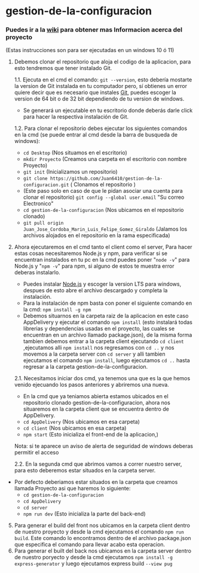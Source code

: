 # gestion-de-la-configuracion

### Puedes ir a la [wiki](https://github.com/Juan6410/gestion-de-la-configuracion/wiki) para obtener mas Informacion acerca del proyecto
(Estas instrucciones son para ser ejecutadas en un windows 10 ó 11)

   
1. Debemos clonar el repositorio que aloja el codigo de la aplicacion, para esto tendremos que tener instalado Git.
   
   1.1. Ejecuta en el cmd el comando: `git --version`, esto debería mostarte la version de Git instalada en tu computador pero, sí
       obtienes un error quiere decir que es necesario que instales [Git](https://git-scm.com/download/win), puedes escoger la version de 64 bit o de 32 bit dependiendo de tu version de windows.
   
    - Se generará un ejecutable en tu escritorio donde deberás darle click
   para hacer la respectiva instalación de Git.
   
   1.2. Para clonar el repositorio debes ejecutar los siguientes comandos en la cmd (se puede entrar al cmd desde la barra de busqueda de windows):
   - `cd Desktop`      (Nos situamos en el escritorio)
   - `mkdir Proyecto`  (Creamos una carpeta en el escritorio con nombre Proyecto)       
   - `git init`        (Inicializamos un repositorio)
   - `git clone https://github.com/Juan6410/gestion-de-la-configuracion.git`  ( Clonamos el repositorio )
   -  (Este paso solo en caso de que le pidan asociar una cuenta para clonar el repositorio)   `git config --global user.email` "Su correo Electronico" 
   - `cd gestion-de-la-configuracion`  (Nos ubicamos en el repositorio clonado)
   - `git pull origin Juan_Jose_Cordoba_Marin_Luis_Felipe_Gomez_Giraldo` (Jalamos los archivos alojados en el repositorio en la rama especificada)
   
3. Ahora ejecutaremos en el cmd tanto el client como el server, Para hacer estas cosas necesitaremos Node.js y npm, para verificar si se encuentran instalados en tu pc en la cmd puedes poner
   "`node -v`" para Node.js y "`npm -v`" para npm, si alguno de estos te muestra error deberas instalarlo.

   - Puedes instalar [Node.js](https://nodejs.org/en/download) y escoger la version LTS para windows, despues de esto abre el archivo descargado y completa la instalación.
   - Para la instalación de npm basta con poner el siguiente comando en la cmd: `npm install -g npm`
   - Debemos situarnos en la carpeta raiz de la aplicacion en este caso AppDelivery y ejecutar el comando `npm install` (esto instalará todas librerias y dependencias usadas en el proyecto, las cuales se encuentran en un          archivo llamado package.json), de la misma forma tambien debemos entrar a la carpeta client ejecutando `cd client` ,ejecutamos alli `npm install` nos regresamos con `cd ..` y nos movemos a la carpeta server con `cd server` y alli tambien ejecutamos el comando `npm install`, luego ejecutamos `cd ..` hasta regresar a la carpeta gestion-de-la-configuracion.
   
    2.1.  Necesitamos iniciar dos cmd, ya tenemos una que es la que hemos venido ejecuando los pasos anteriores y abriremos una nueva.
   - En la cmd que ya teniamos abierta estamos ubicados en el repositorio clonado gestion-de-la-configuracion, ahora nos situaremos en la carpeta client que se encuentra dentro de AppDelivery.
   - `cd AppDelivery` (Nos ubicamos en esa carpeta)
   - `cd client` (Nos ubicamos en esa carpeta)
   - `npm start` (Esto inicializa el front-end de la aplicacion,)
     
   Nota: si te aparece un aviso de alerta de seguridad de windows deberas permitir el acceso


    2.2. En la segunda cmd que abrimos vamos a correr nuestro server, para esto deberemos estar situados en la carpeta server.
- Por defecto deberiamos estar situados en la carpeta que creamos llamada Proyecto asi que haremos lo siguiente:
  - `cd gestion-de-la-configuracion`
   - `cd AppDelivery`
   - `cd server`
   - `npm run dev` (Esto inicializa la parte del back-end)

5. Para generar el build del front nos ubicamos en la carpeta client dentro de nuestro proyecto y desde la cmd ejecutamos el comando `npm run build`. Este comando lo encontramos dentro de el archivo package.json que especifica el comando para llevar acabo esta operacion.
6. Para generar el built del back nos ubicamos en la carpeta server dentro de nuestro poryecto y desde la cmd ejecutamos  `npm install -g express-generator` y luego  ejecutamos   express build `--view pug`
